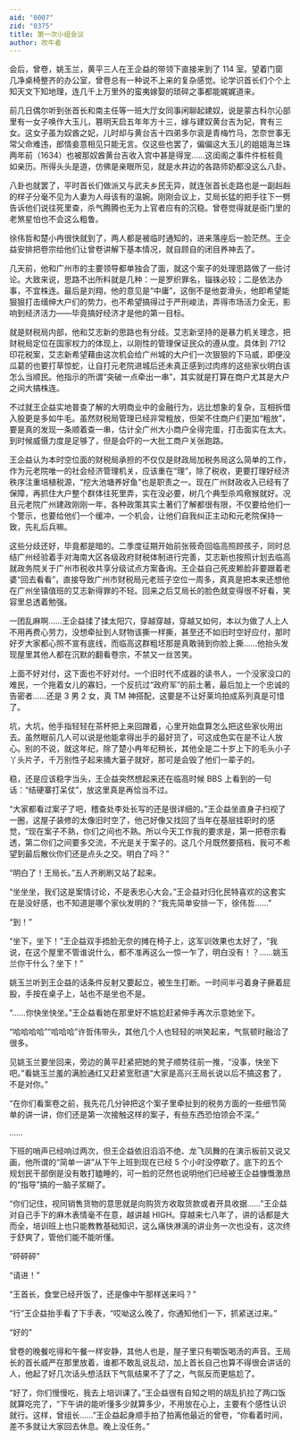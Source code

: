 ```yaml
---
aid: "0007"
zid: "0375"
title: 第一次小组会议
author: 吹牛者
---
```


会后，曾卷，姚玉兰，黄平三人在王企益的带领下直接来到了 114 室。望着门窗几净桌椅整齐的办公室，曾卷总有一种说不上来的复杂感觉。论学识首长们个个上知天文下知地理，连几千上万里外的蛮夷嫁娶的琐碎之事都能娓娓道来。

前几日偶尔听到张首长和南主任等一班大厅女同事闲聊起建奴，说是蒙古科尔沁部里有一女子唤作大玉儿，篡明天启五年年方十三，嫁与建奴黄台吉为妃，育有三女。这女子虽为奴酋之妃，儿时却与黄台吉十四弟多尔衮是青梅竹马，怎奈世事无常父命难违，郎情妾意相见只能无言。仅这些也罢了，偏偏这大玉儿的姐姐海兰珠两年前（1634）也被那奴酋黄台吉收入宫中甚是得宠……这闺阁之事件件桩桩竟如亲历。所得头头是道，仿佛是亲眼所见，就是水井边的各路师奶都没这么八卦。

八卦也就罢了，平时首长们做派又与武夫乡民无异，就连张首长走路也是一副赳赳的样子分毫不见为人妻为人母该有的温婉。刚刚会议上，艾局长猛的把手往下一劈告诉他们说往死里查，杀气腾腾也无为上官者应有的沉稳。曾卷觉得就是衙门里的老煞星怕也不会这么粗鲁。

徐伟哲和楚小冉很快就到了，两人都是被临时通知的，进来落座后一脸茫然。王企益安排把卷宗给他们让曾卷讲解下基本情况，就自顾自的闭目养神去了。

几天前，他和广州市的主要领导都单独会了面，就这个案子的处理思路做了一些讨论。大致来说，思路不出所料就是几种：一是罗织罪名，锱铢必较；二是依法办事，不宜株连。最后是刘翔，他的意见是“中庸”，这倒不是他耍滑头，他即希望能狠狠打击缙绅大户们的势力，也不希望搞得过于严刑峻法，弄得市场活力全无，影响到经济活力――毕竟搞好经济才是他的第一目标。

就是财税局内部，他和艾志新的思路也有分歧。艾志新坚持的是暴力机关理念，把财税局定位在国家权力的体现上，以刚性的管理保证民众的遵从度。具体到 7?12 印花税案，艾志新希望藉由这次机会给广州城的大户们一次狠狠的下马威，即便没瓜葛的也要打草惊蛇，让自打元老院进城后还未真正感到过肉疼的这些家伙明白该怎么当顺民。他指示的所谓“突破一点牵出一串”，其实就是打算在商户尤其是大户之间大搞株连。

不过就王企益实地普查了解的大明商业中的金融行为，远比想象的复杂，互相拆借入股更是多如牛毛。虽然财税局管理已经非常粗放，但架不住商户们更加“粗放”，要是真的发现一条顺着查一串，估计全广州大小商户全得完蛋，打击面实在太大。到时候威慑力度是足够了，但是会吓的一大批工商户关张跑路。

王企益认为本时空位面的财税局承担的不仅仅是财政局加税务局这么简单的工作，作为元老院唯一的社会经济管理机关，应该重在“理”，除了税收，更要打理好经济秩序注重培植税源，“挖大池塘养好鱼”也是职责之一。现在广州财政收入已经有了保障，再抓住大户整个群体往死里弄，实在没必要，树几个典型杀鸡儆猴就好。况且元老院广州建政刚刚一年，各种政策其实土著们了解都很有限，不仅要给他们一个警示，也要给他们一个缓冲，一个机会，让他们自我纠正主动和元老院保持一致，先礼后兵嘛。

这些分歧还好，毕竟都是暗的。二季度征期开始前张筱奇回临高照顾孩子，同时总结广州经验着手对海南大区各级政府财税体制进行完善，艾志新也按照计划去临高就政务院关于广州市税收共享分级试点方案备询。王企益自己死皮赖脸非要跟着老婆“回去看看”，直接导致广州市财税局元老班子空位一周多，真真是把本来还想他在广州坐镇值班的艾志新得罪的不轻。回来之后艾局长的脸色就变得很不好看，笑容里总透着勉强。

一团乱麻啊……王企益揉了揉太阳穴，穿越穿越，穿越又如何，本以为做了人上人不用再费心劳力，没想牵扯到人财物该撕一样撕，甚至还不如旧时空好应付，那时好歹大家都心照不宣有底线，而临高这群粗坯那是真敢骑到你脸上撕……他抬头发现屋里其他人都在沉默的翻看卷宗，不禁又一丝苦笑。

上面不好对付，这下面也不好对付。一个旧时代不成器的读书人，一个没家没口的难民，一个拖着女儿的寡妇，一个反抗过“政府军”的前土著，最后加上一个忠诚的告密者……还是 3 男 2 女，真 TM 神搭配，这要是不让好莱坞拍成系列真是可惜了。

坑，大坑，他手指轻轻在茶杯把上来回蹭着，心里开始盘算怎么把这些家伙用出去。虽然眼前几人可以说是他能拿得出手的最好货了，可这成色实在是不让人放心。别的不说，就这年纪，除了楚小冉年纪稍长，其他全是二十岁上下的毛头小子丫头片子，千万别性子起来捅大篓子就好，那可是会毁了他们一辈子的。

稳，还是应该稳字当头，王企益突然想起来还在临高时候 BBS 上看到的一句话：“结硬寨打呆仗”，放这里真是再恰当不过。

“大家都看过案子了吧，稽查处李处长写的还是很详细的。”王企益坐直身子扫视了一圈，这屋子装修的太像旧时空了，他己好像又找回了当年在基层挂职时的感觉，“现在案子不熟，你们之间也不熟。所以今天工作我的要求是，第一把卷宗看透，第二你们之间要多交流，不光是关于案子的。这几个月既然要搭档，我可不希望到最后散伙你们还是点头之交。明白了吗？”

“明白了！王局长。”五人齐刷刷又站了起来。

“坐坐坐，我们这是案情讨论，不是表忠心大会。”王企益对归化民特喜欢的这套实在是没好感，也不知道是哪个家伙发明的？“我先简单安排一下，徐伟哲……”

“到！”

“坐下，坐下！”王企益双手捂脸无奈的摊在椅子上，这军训效果也太好了，“我说，在这个屋里不管谁说什么，都不准再这么一惊一乍了，明白没有！？……姚玉兰你干什么？坐下！”

姚玉兰听到王企益的话条件反射又要起立，被生生打断。一时间半弓着身子撅着屁股，手按在桌子上，站也不是坐也不是。

“……你快坐快坐。”王企益看她在那里好不尴尬赶紧伸手再次示意她坐下。

“哈哈哈哈”“哈哈哈”许哲伟带头，其他几个人也轻轻的哄笑起来，气氛顿时融洽了很多。

见姚玉兰要坐回来，旁边的黄平赶紧把她的凳子顺势往前一推，“没事，快坐下吧。”看姚玉兰羞的满脸通红又赶紧宽慰道“大家是高兴王局长说以后不搞这套了，不是对你。”

“在你们看案卷之前，我先花几分钟把这个案子里牵扯到的税务方面的一些细节简单的讲一讲，你们还是第一次接触这样的案子，有些东西恐怕领会不深。”

……

下班的哨声已经响过两次，但王企益依旧滔滔不绝、龙飞凤舞的在演示板前又说又画，他所谓的“简单一讲”从下午上班到现在已经 5 个小时没停歇了。底下的五个规划民干部倒是没有敢打瞌睡的，可一脸的茫然也说明他们已经被王企益慷慨激昂的“指导”搞的一脑子浆糊了。

“你们记住，视同销售货物的意思就是向购货方收取货款或者开具收据……”王企益对自己手下的麻木表情毫不在意，越讲越 HIGH。穿越来七八年了，讲的话都是大而全，培训班上也只能教教基础知识，这么痛快淋漓的讲业务一次也没有，这次终于舒爽了，管他们能不能听懂。

“砰砰砰”

“请进！”

“王首长，食堂已经开饭了，还是像中午那样送来吗？”

“行”王企益抬手看了下手表，“哎呦这么晚了，你通知他们一下，抓紧送过来。”

“好的”

曾卷的晚餐吃得和午餐一样安静，其他人也是，屋子里只有嚼饭喝汤的声音。王局长的首长威严在那里放着，谁都不敢乱说乱动，加上首长自己也算不得很会讲话的人，他起了好几次话头想活跃下气氛结果不了了之，气氛反而更尴尬了。

“好了，你们慢慢吃，我去上培训课了。”王企益很有自知之明的胡乱扒拉了两口饭就算吃完了，“下午讲的能听懂多少就算多少，不用放在心上，主要有个感性认识就行。这样，曾组长……”王企益起身顺手拍了拍离他最近的曾卷，“你看着时间，差不多就让大家回去休息。晚上没任务。”
